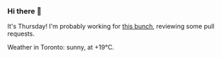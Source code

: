 ### Hi there :wave:

It's Thursday! I'm probably working for [this bunch](https://github.com/kohofinancial), reviewing some pull requests.

Weather in Toronto: sunny, at +19°C.
